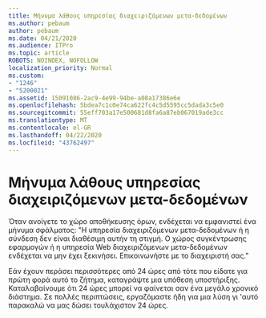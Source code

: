 ```yaml
---
title: Μήνυμα λάθους υπηρεσίας διαχειριζόμενων μετα-δεδομένων
ms.author: pebaum
author: pebaum
ms.date: 04/21/2020
ms.audience: ITPro
ms.topic: article
ROBOTS: NOINDEX, NOFOLLOW
localization_priority: Normal
ms.custom:
- "1246"
- "5200021"
ms.assetid: 15091086-2ac9-4e99-94be-a08a17386e6e
ms.openlocfilehash: 5bdea7c1c0e74ca622fc4c5d5595cc5dada3c5e0
ms.sourcegitcommit: 55eff703a17e500681d8fa6a87eb067019ade3cc
ms.translationtype: MT
ms.contentlocale: el-GR
ms.lasthandoff: 04/22/2020
ms.locfileid: "43762497"
---
```

# <a name="managed-metadata-service-error-message"></a>Μήνυμα λάθους υπηρεσίας διαχειριζόμενων μετα-δεδομένων

Όταν ανοίγετε το χώρο αποθήκευσης όρων, ενδέχεται να εμφανιστεί ένα μήνυμα σφάλματος: "Η υπηρεσία διαχειριζόμενων μετα-δεδομένων ή η σύνδεση δεν είναι διαθέσιμη αυτήν τη στιγμή. Ο χώρος συγκέντρωσης εφαρμογών ή η υπηρεσία Web διαχειριζόμενων μετα-δεδομένων ενδέχεται να μην έχει ξεκινήσει. Επικοινωνήστε με το διαχειριστή σας."
  
Εάν έχουν περάσει περισσότερες από 24 ώρες από τότε που είδατε για πρώτη φορά αυτό το ζήτημα, καταγράψτε μια υπόθεση υποστήριξης. Καταλαβαίνουμε ότι 24 ώρες μπορεί να φαίνεται σαν ένα μεγάλο χρονικό διάστημα. Σε πολλές περιπτώσεις, εργαζόμαστε ήδη για μια λύση γι 'αυτό παρακαλώ να μας δώσει τουλάχιστον 24 ώρες.
  